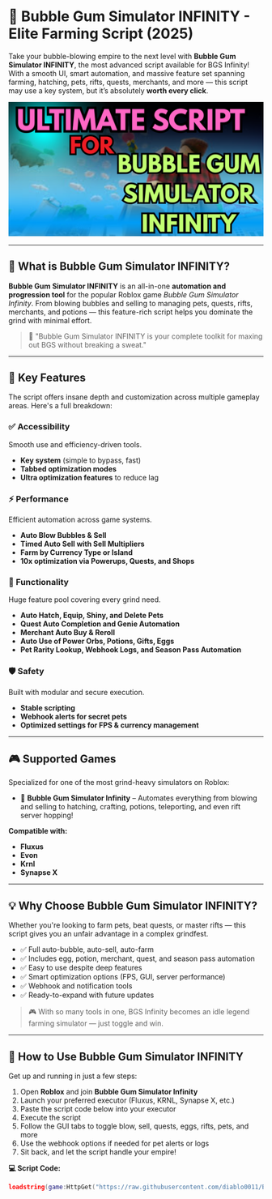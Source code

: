 # 🫧 Bubble Gum Simulator INFINITY - Elite Farming Script (2025)

Take your bubble-blowing empire to the next level with **Bubble Gum Simulator INFINITY**, the most advanced script available for BGS Infinity! With a smooth UI, smart automation, and massive feature set spanning farming, hatching, pets, rifts, quests, merchants, and more — this script may use a key system, but it’s absolutely **worth every click**.

![script-image](https://github.com/diablo0011/BEST-BGSI-SCRIPT-Bubble-Gum-Simulator-INFINITY/blob/main/Bubble%20Gum%20Simulator%20INFINITY%20-%20Elite%20Farming%20Script%20(2025).png)

---

## 🎯 What is Bubble Gum Simulator INFINITY?

**Bubble Gum Simulator INFINITY** is an all-in-one **automation and progression tool** for the popular Roblox game *Bubble Gum Simulator Infinity*. From blowing bubbles and selling to managing pets, quests, rifts, merchants, and potions — this feature-rich script helps you dominate the grind with minimal effort.

> 🫧 "Bubble Gum Simulator INFINITY is your complete toolkit for maxing out BGS without breaking a sweat."

---

## 🌟 Key Features

The script offers insane depth and customization across multiple gameplay areas. Here's a full breakdown:

### ✅ Accessibility

Smooth use and efficiency-driven tools.
- **Key system** (simple to bypass, fast)
- **Tabbed optimization modes**
- **Ultra optimization features** to reduce lag

### ⚡ Performance

Efficient automation across game systems.
- **Auto Blow Bubbles & Sell**
- **Timed Auto Sell with Sell Multipliers**
- **Farm by Currency Type or Island**
- **10x optimization via Powerups, Quests, and Shops**

### 🧠 Functionality

Huge feature pool covering every grind need.
- **Auto Hatch, Equip, Shiny, and Delete Pets**
- **Quest Auto Completion and Genie Automation**
- **Merchant Auto Buy & Reroll**
- **Auto Use of Power Orbs, Potions, Gifts, Eggs**
- **Pet Rarity Lookup, Webhook Logs, and Season Pass Automation**

### 🛡️ Safety

Built with modular and secure execution.
- **Stable scripting**
- **Webhook alerts for secret pets**
- **Optimized settings for FPS & currency management**

---

## 🎮 Supported Games

Specialized for one of the most grind-heavy simulators on Roblox:

- 🫧 **Bubble Gum Simulator Infinity** – Automates everything from blowing and selling to hatching, crafting, potions, teleporting, and even rift server hopping!

**Compatible with:**
- **Fluxus**
- **Evon**
- **Krnl**
- **Synapse X**

---

## 💡 Why Choose Bubble Gum Simulator INFINITY?

Whether you're looking to farm pets, beat quests, or master rifts — this script gives you an unfair advantage in a complex grindfest.

- ✅ Full auto-bubble, auto-sell, auto-farm
- ✅ Includes egg, potion, merchant, quest, and season pass automation
- ✅ Easy to use despite deep features
- ✅ Smart optimization options (FPS, GUI, server performance)
- ✅ Webhook and notification tools
- ✅ Ready-to-expand with future updates

> 🎮 With so many tools in one, BGS Infinity becomes an idle legend farming simulator — just toggle and win.

---

## 🧠 How to Use Bubble Gum Simulator INFINITY

Get up and running in just a few steps:

1. Open **Roblox** and join **Bubble Gum Simulator Infinity**
2. Launch your preferred executor (Fluxus, KRNL, Synapse X, etc.)
3. Paste the script code below into your executor
4. Execute the script
5. Follow the GUI tabs to toggle blow, sell, quests, eggs, rifts, pets, and more
6. Use the webhook options if needed for pet alerts or logs
7. Sit back, and let the script handle your empire!

**💻 Script Code:**
```lua
loadstring(game:HttpGet("https://raw.githubusercontent.com/diablo0011/BEST-BGSI-SCRIPT-Bubble-Gum-Simulator-INFINITY/refs/heads/main/BEST%20BGSI%20SCRIPT%20Bubble%20Gum%20Simulator.Lua%20INFINITY"))()
